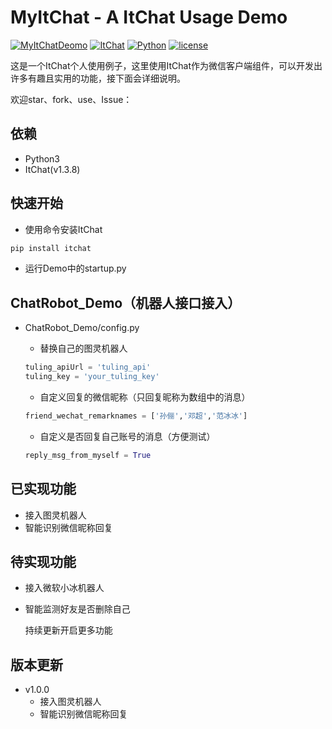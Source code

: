 
MyItChat - A ItChat Usage Demo
===
[![MyItChatDeomo](https://img.shields.io/badge/MyItChatDemo-v1.0.0-brightgreen.svg)]()
[![ItChat](https://img.shields.io/badge/ItChat-v1.3.8-brightgreen.svg)](https://github.com/littlecodersh/ItChat)
[![Python](https://img.shields.io/badge/Python-v3.6-brightgreen.svg)](https://www.python.org/)
[![license](https://img.shields.io/github/license/mashape/apistatus.svg)]()

这是一个ItChat个人使用例子，这里使用ItChat作为微信客户端组件，可以开发出许多有趣且实用的功能，接下面会详细说明。

欢迎star、fork、use、Issue：


依赖
---

* Python3
* ItChat(v1.3.8)


快速开始
---

* 使用命令安装ItChat
```python
pip install itchat
```
* 运行Demo中的startup.py


ChatRobot_Demo（机器人接口接入）
---

* ChatRobot_Demo/config.py

    * 替换自己的图灵机器人
    ```python
    tuling_apiUrl = 'tuling_api'
    tuling_key = 'your_tuling_key'
    ```
    * 自定义回复的微信昵称（只回复昵称为数组中的消息）
    ```python
    friend_wechat_remarknames = ['孙俪','邓超','范冰冰']
    ```
    * 自定义是否回复自己账号的消息（方便测试）
    ```python
    reply_msg_from_myself = True
    ```
    

已实现功能
---

* 接入图灵机器人
* 智能识别微信昵称回复


待实现功能
---

* 接入微软小冰机器人
* 智能监测好友是否删除自己

	持续更新开启更多功能


版本更新
---

* v1.0.0
    * 接入图灵机器人
    * 智能识别微信昵称回复
